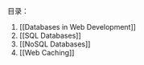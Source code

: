 目录：
1. [[Databases in Web Development]]
2. [[SQL Databases]]
3. [[NoSQL Databases]]
4. [[Web Caching]]
